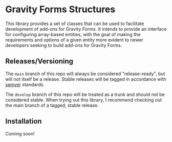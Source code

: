# Gravity Forms Structures

This library provides a set of classes that can be used to facilitate development of add-ons for Gravity Forms.
It intends to provide an interface for configuring array-based entities, with the goal of making the requirements
and options of a given entity more evident to newer developers seeking to build add-ons for Gravity Forms.

## Releases/Versioning
The `main` branch of this repo will always be considered "release-ready", but will not itself be a release.
Stable releases will be tagged in accordance with [semver](https://semver.org) standards.

The `develop` branch of this repo will be treated as a trunk and should not be considered stable. When trying
out this library, I recommend checking out the main branch of a tagged, stable release.

## Installation
Coming soon!

